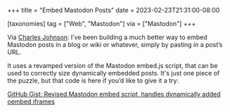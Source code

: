 +++
title = "Embed Mastodon Posts"
date = 2023-02-23T21:31:00-08:00

[taxonomies]
tag = ["Web", "Mastodon"]
via = ["Mastodon"]
+++

Via [Charles Johnson](https://mastodon.social/@Green_Footballs/109917066789971650): I’ve been building a much better way to embed Mastodon posts in a blog or wiki or whatever, simply by pasting in a post’s URL.

It uses a revamped version of the Mastodon embed.js script, that can be used to correctly size dynamically embedded posts. It's just one piece of the puzzle, but that code is here if you’d like to give it a try:

<!-- more -->

[GitHub Gist: Revised Mastodon embed script, handles dynamically added oembed iframes](https://gist.github.com/GreenFootballs/ad1ed63883683b4c4455ec6ea5a95d35)
